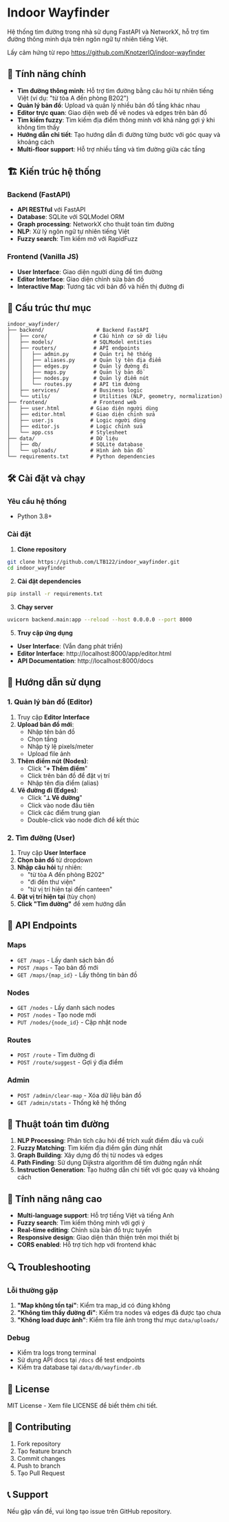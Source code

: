# Indoor Wayfinder

Hệ thống tìm đường trong nhà sử dụng FastAPI và NetworkX, hỗ trợ tìm đường thông minh dựa trên ngôn ngữ tự nhiên tiếng Việt.

Lấy cảm hứng từ repo https://github.com/KnotzerIO/indoor-wayfinder

## 🚀 Tính năng chính

- **Tìm đường thông minh**: Hỗ trợ tìm đường bằng câu hỏi tự nhiên tiếng Việt (ví dụ: "từ tòa A đến phòng B202")
- **Quản lý bản đồ**: Upload và quản lý nhiều bản đồ tầng khác nhau
- **Editor trực quan**: Giao diện web để vẽ nodes và edges trên bản đồ
- **Tìm kiếm fuzzy**: Tìm kiếm địa điểm thông minh với khả năng gợi ý khi không tìm thấy
- **Hướng dẫn chi tiết**: Tạo hướng dẫn đi đường từng bước với góc quay và khoảng cách
- **Multi-floor support**: Hỗ trợ nhiều tầng và tìm đường giữa các tầng

## 🏗️ Kiến trúc hệ thống

### Backend (FastAPI)
- **API RESTful** với FastAPI
- **Database**: SQLite với SQLModel ORM
- **Graph processing**: NetworkX cho thuật toán tìm đường
- **NLP**: Xử lý ngôn ngữ tự nhiên tiếng Việt
- **Fuzzy search**: Tìm kiếm mờ với RapidFuzz

### Frontend (Vanilla JS)
- **User Interface**: Giao diện người dùng để tìm đường
- **Editor Interface**: Giao diện chỉnh sửa bản đồ
- **Interactive Map**: Tương tác với bản đồ và hiển thị đường đi

## 📁 Cấu trúc thư mục

```
indoor_wayfinder/
├── backend/                 # Backend FastAPI
│   ├── core/               # Cấu hình cơ sở dữ liệu
│   ├── models/             # SQLModel entities
│   ├── routers/            # API endpoints
│   │   ├── admin.py        # Quản trị hệ thống
│   │   ├── aliases.py      # Quản lý tên địa điểm
│   │   ├── edges.py        # Quản lý đường đi
│   │   ├── maps.py         # Quản lý bản đồ
│   │   ├── nodes.py        # Quản lý điểm nút
│   │   └── routes.py       # API tìm đường
│   ├── services/           # Business logic
│   └── utils/              # Utilities (NLP, geometry, normalization)
├── frontend/               # Frontend web
│   ├── user.html          # Giao diện người dùng
│   ├── editor.html        # Giao diện chỉnh sửa
│   ├── user.js            # Logic người dùng
│   ├── editor.js          # Logic chỉnh sửa
│   └── app.css            # Stylesheet
├── data/                  # Dữ liệu
│   ├── db/                # SQLite database
│   └── uploads/           # Hình ảnh bản đồ
└── requirements.txt       # Python dependencies
```

## 🛠️ Cài đặt và chạy

### Yêu cầu hệ thống
- Python 3.8+

### Cài đặt

1. **Clone repository**
```bash
git clone https://github.com/LTB122/indoor_wayfinder.git
cd indoor_wayfinder
```

2. **Cài đặt dependencies**
```bash
pip install -r requirements.txt
```

3. **Chạy server**
```bash
uvicorn backend.main:app --reload --host 0.0.0.0 --port 8000
```

5. **Truy cập ứng dụng**
- **User Interface**: (Vẫn đang phát triển)
- **Editor Interface**: http://localhost:8000/app/editor.html
- **API Documentation**: http://localhost:8000/docs

## 📖 Hướng dẫn sử dụng

### 1. Quản lý bản đồ (Editor)

1. Truy cập **Editor Interface**
2. **Upload bản đồ mới**:
   - Nhập tên bản đồ
   - Chọn tầng
   - Nhập tỷ lệ pixels/meter
   - Upload file ảnh
3. **Thêm điểm nút (Nodes)**:
   - Click "**+ Thêm điểm**"
   - Click trên bản đồ để đặt vị trí
   - Nhập tên địa điểm (alias)
4. **Vẽ đường đi (Edges)**:
   - Click "**⟂ Vẽ đường**"
   - Click vào node đầu tiên
   - Click các điểm trung gian
   - Double-click vào node đích để kết thúc

### 2. Tìm đường (User)

1. Truy cập **User Interface**
2. **Chọn bản đồ** từ dropdown
3. **Nhập câu hỏi** tự nhiên:
   - "từ tòa A đến phòng B202"
   - "đi đến thư viện"
   - "từ vị trí hiện tại đến canteen"
4. **Đặt vị trí hiện tại** (tùy chọn)
5. **Click "Tìm đường"** để xem hướng dẫn

## 🔧 API Endpoints

### Maps
- `GET /maps` - Lấy danh sách bản đồ
- `POST /maps` - Tạo bản đồ mới
- `GET /maps/{map_id}` - Lấy thông tin bản đồ

### Nodes
- `GET /nodes` - Lấy danh sách nodes
- `POST /nodes` - Tạo node mới
- `PUT /nodes/{node_id}` - Cập nhật node

### Routes
- `POST /route` - Tìm đường đi
- `POST /route/suggest` - Gợi ý địa điểm

### Admin
- `POST /admin/clear-map` - Xóa dữ liệu bản đồ
- `GET /admin/stats` - Thống kê hệ thống

## 🧠 Thuật toán tìm đường

1. **NLP Processing**: Phân tích câu hỏi để trích xuất điểm đầu và cuối
2. **Fuzzy Matching**: Tìm kiếm địa điểm gần đúng nhất
3. **Graph Building**: Xây dựng đồ thị từ nodes và edges
4. **Path Finding**: Sử dụng Dijkstra algorithm để tìm đường ngắn nhất
5. **Instruction Generation**: Tạo hướng dẫn chi tiết với góc quay và khoảng cách

## 🎯 Tính năng nâng cao

- **Multi-language support**: Hỗ trợ tiếng Việt và tiếng Anh
- **Fuzzy search**: Tìm kiếm thông minh với gợi ý
- **Real-time editing**: Chỉnh sửa bản đồ trực tuyến
- **Responsive design**: Giao diện thân thiện trên mọi thiết bị
- **CORS enabled**: Hỗ trợ tích hợp với frontend khác

## 🔍 Troubleshooting

### Lỗi thường gặp

1. **"Map không tồn tại"**: Kiểm tra map_id có đúng không
2. **"Không tìm thấy đường đi"**: Kiểm tra nodes và edges đã được tạo chưa
3. **"Không load được ảnh"**: Kiểm tra file ảnh trong thư mục `data/uploads/`

### Debug

- Kiểm tra logs trong terminal
- Sử dụng API docs tại `/docs` để test endpoints
- Kiểm tra database tại `data/db/wayfinder.db`

## 📝 License

MIT License - Xem file LICENSE để biết thêm chi tiết.

## 🤝 Contributing

1. Fork repository
2. Tạo feature branch
3. Commit changes
4. Push to branch
5. Tạo Pull Request

## 📞 Support

Nếu gặp vấn đề, vui lòng tạo issue trên GitHub repository.
